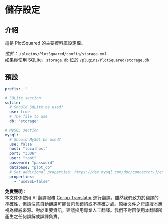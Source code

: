 <!--
CO_OP_TRANSLATOR_METADATA:
{
  "original_hash": "ac52be161da279f18dc9e32c235f10a2",
  "translation_date": "2025-05-13T03:57:42+00:00",
  "source_file": "plotsquared/configuration/storage.md",
  "language_code": "tw"
}
-->
# 儲存設定

## 介紹

這是 PlotSquared 的主要資料庫設定檔。

*位於：* `/plugins/PlotSquared/config/storage.yml`  
如果你使用 SQLite，`storage.db` 位於 `/plugins/PlotSquared/storage.db`

## 預設

```yaml
prefix: ''

# SQLite section
sqlite:
  # Should SQLite be used?
  use: true
  # The file to use
  db: "storage"

# MySQL section
mysql:
  # Should MySQL be used?
  use: false
  host: "localhost"
  port: "3306"
  user: "root"
  password: "password"
  database: "plot_db"
  # Set additional properties: https://dev.mysql.com/doc/connector-j/en/connector-j-reference-configuration-properties.html
  properties:
    - "useSSL=false"
```

**免責聲明**：  
本文件係使用 AI 翻譯服務 [Co-op Translator](https://github.com/Azure/co-op-translator) 進行翻譯。雖然我們致力於翻譯的準確性，但請注意自動翻譯可能會包含錯誤或不準確之處。原始文件之母語版本應視為權威來源。對於重要資訊，建議採用專業人工翻譯。我們不對因使用本翻譯所產生之任何誤解或誤譯負責。